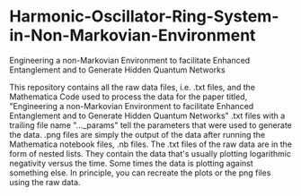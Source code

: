 # Harmonic-Oscillator-Ring-System-in-Non-Markovian-Environment
Engineering a non-Markovian Environment to facilitate Enhanced Entanglement and to Generate Hidden Quantum Networks

This repository contains all the raw data files, i.e. .txt files, and the Mathematica Code used to process the data for the paper titled, 
"Engineering a non-Markovian Environment to facilitate Enhanced Entanglement and to Generate Hidden Quantum Networks"
.txt files with a trailing file name "..._params" tell the parameters that were used to generate the data.
.png files are simply the output of the data after running the Mathematica notebook files, .nb files.
The .txt files of the raw data are in the form of nested lists.
They contain the data that's usually plotting logarithmic negativity versus the time. Some times the data is plotting against something else.
In principle, you can recreate the plots or the png files using the raw data.
